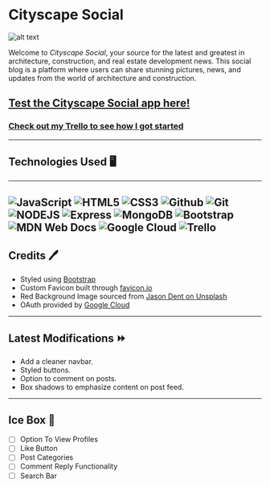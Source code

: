 # Cityscape Social

![alt text](/public/images/cityscape-social-show-view.png)

Welcome to *Cityscape Social*, your source for the latest and greatest in architecture, construction, and real estate development news. This social blog is a platform where users can share stunning pictures, news, and updates from the world of architecture and construction.

## [Test the Cityscape Social app here!](https://cityscape-social.fly.dev/) 
### [Check out my Trello to see how I got started](https://trello.com/b/5arPtQK3/cityscape-social-app)
---

## Technologies Used 🖥️
---
![JavaScript](https://img.shields.io/badge/JavaScript-323330?style=for-the-badge&logo=javascript&logoColor=F7DF1E) ![HTML5](https://img.shields.io/badge/HTML5-E34F26?style=for-the-badge&logo=html5&logoColor=white) ![CSS3](https://img.shields.io/badge/CSS3-1572B6?style=for-the-badge&logo=css3&logoColor=white)
![Github](https://img.shields.io/badge/GitHub-100000?style=for-the-badge&logo=github&logoColor=white) ![Git](https://img.shields.io/badge/GIT-E44C30?style=for-the-badge&logo=git&logoColor=white) ![NODEJS](https://img.shields.io/badge/Node.js-339933?style=for-the-badge&logo=nodedotjs&logoColor=white)
![Express](https://img.shields.io/badge/Express.js-000000?style=for-the-badge&logo=express&logoColor=white) ![MongoDB](https://img.shields.io/badge/MongoDB-4EA94B?style=for-the-badge&logo=mongodb&logoColor=white) ![Bootstrap](https://img.shields.io/badge/bootstrap-%23563D7C.svg?style=for-the-badge&logo=bootstrap&logoColor=white)![MDN Web Docs](https://img.shields.io/badge/MDN_Web_Docs-black?style=for-the-badge&logo=mdnwebdocs&logoColor=white) ![Google Cloud](https://img.shields.io/badge/GoogleCloud-%234285F4.svg?style=for-the-badge&logo=google-cloud&logoColor=white) ![Trello](https://img.shields.io/badge/Trello-%23026AA7.svg?style=for-the-badge&logo=Trello&logoColor=white)
---

## Credits 🖊️
* Styled using [Bootstrap](https://getbootstrap.com/)
* Custom Favicon built through [favicon.io](https://favicon.io/)
* Red Background Image sourced from [Jason Dent on Unsplash](https://unsplash.com/)
* OAuth provided by [Google Cloud](https://unsplash.com/photos/3TuIIkWlpvA)

---
## Latest Modifications  ⏩
* Add a cleaner navbar.
* Styled buttons.
* Option to comment on posts.
* Box shadows to emphasize content on post feed.

---
## Ice Box 🧊
- [ ] Option To View Profiles
- [ ] Like Button
- [ ] Post Categories
- [ ] Comment Reply Functionality
- [ ] Search Bar